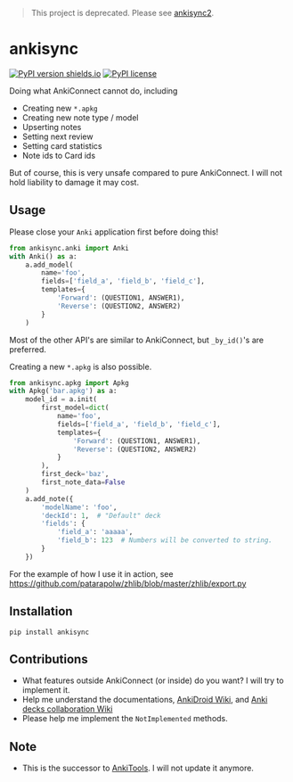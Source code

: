 > This project is deprecated. Please see [ankisync2](https://pypi.python.org/pypi/ankisync2/).

# ankisync

[![PyPI version shields.io](https://img.shields.io/pypi/v/ankisync.svg)](https://pypi.python.org/pypi/ankisync/)
[![PyPI license](https://img.shields.io/pypi/l/ankisync.svg)](https://pypi.python.org/pypi/ankisync/)

Doing what AnkiConnect cannot do, including
- Creating new `*.apkg`
- Creating new note type / model
- Upserting notes
- Setting next review
- Setting card statistics
- Note ids to Card ids

But of course, this is very unsafe compared to pure AnkiConnect. I will not hold liability to damage it may cost.

## Usage

Please close your `Anki` application first before doing this!

```python
from ankisync.anki import Anki
with Anki() as a:
    a.add_model(
        name='foo',
        fields=['field_a', 'field_b', 'field_c'],
        templates={
            'Forward': (QUESTION1, ANSWER1),
            'Reverse': (QUESTION2, ANSWER2)
        }
    )
```

Most of the other API's are similar to AnkiConnect, but `_by_id()`'s are preferred.

Creating a new `*.apkg` is also possible.

```python
from ankisync.apkg import Apkg
with Apkg('bar.apkg') as a:
    model_id = a.init(
        first_model=dict(
            name='foo',
            fields=['field_a', 'field_b', 'field_c'],
            templates={
                'Forward': (QUESTION1, ANSWER1),
                'Reverse': (QUESTION2, ANSWER2)
            }
        ),
        first_deck='baz',
        first_note_data=False
    )
    a.add_note({
        'modelName': 'foo',
        'deckId': 1,  # "Default" deck
        'fields': {
            'field_a': 'aaaaa',
            'field_b': 123  # Numbers will be converted to string.
        }
    })
```

For the example of how I use it in action, see https://github.com/patarapolw/zhlib/blob/master/zhlib/export.py

## Installation

```
pip install ankisync
```

## Contributions

- What features outside AnkiConnect (or inside) do you want? I will try to implement it.
- Help me understand the documentations, [AnkiDroid Wiki](https://github.com/ankidroid/Anki-Android/wiki/Database-Structure), and [Anki decks collaboration Wiki](http://decks.wikia.com/wiki/Anki_APKG_format_documentation) 
- Please help me implement the `NotImplemented` methods.

## Note

- This is the successor to [AnkiTools](https://github.com/patarapolw/AnkiTools). I will not update it anymore.
